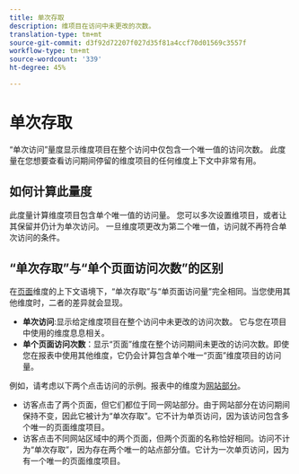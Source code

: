 ```yaml
---
title: 单次存取
description: 维项目在访问中未更改的次数。
translation-type: tm+mt
source-git-commit: d3f92d72207f027d35f81a4ccf70d01569c3557f
workflow-type: tm+mt
source-wordcount: '339'
ht-degree: 45%

---
```



# 单次存取

“单次访问”量度显示维度项目在整个访问中仅包含一个唯一值的访问次数。 此度量在您想要查看访问期间停留的维度项目的任何维度上下文中非常有用。

## 如何计算此量度

此度量计算维度项目包含单个唯一值的访问量。 您可以多次设置维项目，或者让其保留并仍计为单次访问。 一旦维度项更改为第二个唯一值，访问就不再符合单次访问的条件。

## “单次存取”与“单个页面访问次数”的区别

在[页面](../dimensions/page.md)维度的上下文语境下，“单次存取”与“单页面访问量”完全相同。当您使用其他维度时，二者的差异就会显现。

* **单次访问**:显示给定维度项目在整个访问中未更改的访问次数。 它与您在项目中使用的维度息息相关。
* **单个页面访问次数**：显示“页面”维度在整个访问期间未更改的访问次数。即使您在报表中使用其他维度，它仍会计算包含单个唯一“页面”维度项目的访问量。

例如，请考虑以下两个点击访问的示例。报表中的维度为[网站部分](../dimensions/site-section.md)。

* 访客点击了两个页面，但它们都位于同一网站部分。由于网站部分在访问期间保持不变，因此它被计为“单次存取”。它不计为单页访问，因为该访问包含多个唯一的页面维度项目。
* 访客点击不同网站区域中的两个页面，但两个页面的名称恰好相同。访问不计为“单次存取”，因为存在两个唯一的站点部分值。它计为一次单页访问，因为有一个唯一的页面维度项目。
